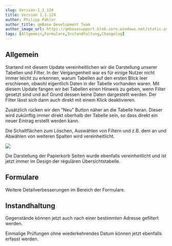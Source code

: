 ```yaml
---
slug: Version-1_1_124
title: Version 1.1.124
author: Philipp Pähler
author_title: qmBase Development Team
author_image_url: https://qmbasesupport.blob.core.windows.net/static-assets/img/persons/paehler_round.png
tags: [Allgemein,Formulare,Instandhaltung,Changelog]
---
```

## Allgemein

Startend mit diesem Update vereinheitlichen wir die Darstellung unserer Tabellen und Filter. In der Vergangenheit war es für einige Nutzer nicht immer leicht zu erkennen, warum Tabellen auf den ersten Blick leer erschienen, obwohl eigentlich Daten in der Tabelle vorhanden waren. Mit diesem Update fangen wir bei Tabellen einen Hinweis zu geben, wenn Filter gesetzt sind und auf Grund dessen keine Daten dargestellt werden. Der Filter lässt sich dann auch direkt mit einem Klick deaktivieren.

Zusätzlich rücken wir den "Neu" Button näher an die Tabelle heran. Dieser wird zukünftig immer direkt oberhalb der Tabelle sein, so dass direkt ein neuer Eintrag erstellt werden kann.

Die Schaltflächen zum Löschen, Auswählen von Filtern und z.B. dem an und Abwählen von weiteren Spalten wird vereinheitlicht.

![](https://caqadmin.blob.core.windows.net/releasenotes/111-images/mceclip0.gif)

Die Darstellung der Papierkorb Seiten wurde ebenfalls vereinheitlicht und ist jetzt immer im Design der regulären Übersichtstabelle.

## Formulare

Weitere Detailverbesserungen im Bereich der Formulare.

## Instandhaltung

Gegenstände können jetzt auch nach einer bestimmten Adresse gefiltert werden.

Einmalige Prüfungen ohne wiederkehrendes Datum können jetzt ebenfalls erfasst werden.